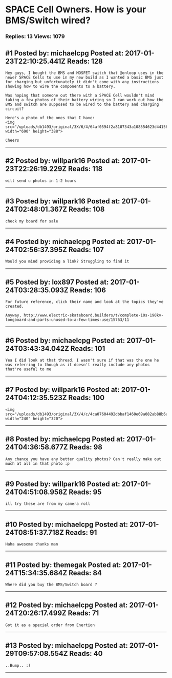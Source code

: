 # SPACE Cell Owners. How is your BMS/Switch wired?

### Replies: 13 Views: 1079

## \#1 Posted by: michaelcpg Posted at: 2017-01-23T22:10:25.441Z Reads: 128

```
Hey guys, I bought the BMS and MOSFET switch that @onloop uses in the newer SPACE Cells to use in my new build as I wanted a basic BMS just for charging but unfortunately it didn't come with any instructions showing how to wire the components to a battery.

Was hoping that someone out there with a SPACE Cell wouldn't mind taking a few photos of their battery wiring so I can work out how the BMS and switch are supposed to be wired to the battery and charging circuit?

Here's a photo of the ones that I have:
<img src="/uploads/db1493/original/3X/6/4/64af0594f2a8107343a108554623d4415657a701.jpg" width="690" height="388">

Cheers
```

---
## \#2 Posted by: willpark16 Posted at: 2017-01-23T22:26:19.229Z Reads: 118

```
will send u photos in 1-2 hours
```

---
## \#3 Posted by: willpark16 Posted at: 2017-01-24T02:48:01.367Z Reads: 108

```
check my board for sale
```

---
## \#4 Posted by: michaelcpg Posted at: 2017-01-24T02:56:37.395Z Reads: 107

```
Would you mind providing a link? Struggling to find it
```

---
## \#5 Posted by: lox897 Posted at: 2017-01-24T03:28:35.093Z Reads: 106

```
For future reference, click their name and look at the topics they've created.

Anyway, http://www.electric-skateboard.builders/t/complete-10s-190kv-longboard-and-parts-unused-to-a-few-times-use/15763/11
```

---
## \#6 Posted by: michaelcpg Posted at: 2017-01-24T03:43:34.042Z Reads: 101

```
Yea I did look at that thread, I wasn't sure if that was the one he was referring to though as it doesn't really include any photos that're useful to me
```

---
## \#7 Posted by: willpark16 Posted at: 2017-01-24T04:12:35.523Z Reads: 100

```
<img src="/uploads/db1493/original/3X/4/c/4ca07604492dbbaf1460e69a082ab88b6af52d8c.JPG" width="240" height="320">
```

---
## \#8 Posted by: michaelcpg Posted at: 2017-01-24T04:36:58.677Z Reads: 98

```
Any chance you have any better quality photos? Can't really make out much at all in that photo :p
```

---
## \#9 Posted by: willpark16 Posted at: 2017-01-24T04:51:08.958Z Reads: 95

```
ill try these are from my camera roll
```

---
## \#10 Posted by: michaelcpg Posted at: 2017-01-24T08:51:37.718Z Reads: 91

```
Haha awesome thanks man
```

---
## \#11 Posted by: themegak Posted at: 2017-01-24T15:34:35.684Z Reads: 84

```
Where did you buy the BMS/Switch board ?
```

---
## \#12 Posted by: michaelcpg Posted at: 2017-01-24T20:26:17.499Z Reads: 71

```
Got it as a special order from Enertion
```

---
## \#13 Posted by: michaelcpg Posted at: 2017-01-29T09:57:08.554Z Reads: 40

```
..Bump.. :)
```

---
